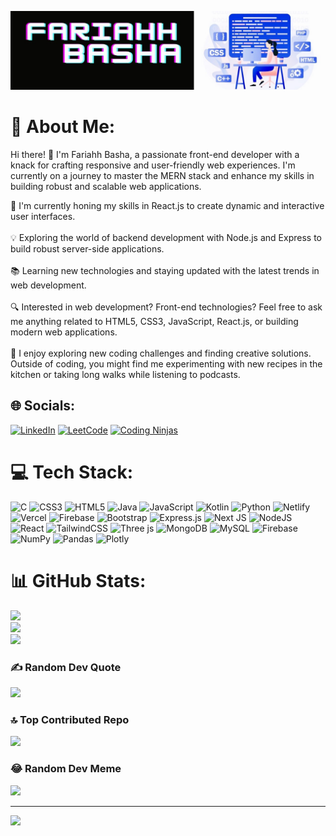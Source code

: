 <!-- Masthead Banner -->
[![Masthead Banner](https://raw.githubusercontent.com/fari03/fari03/main/bgm1.jpg)](https://raw.githubusercontent.com/fari03/fari03/main/bgm1.jpg)

# 💫 About Me:
Hi there! 👋 I'm Fariahh Basha, a passionate front-end developer with a knack for crafting responsive and user-friendly web experiences. I'm currently on a journey to master the MERN stack and enhance my skills in building robust and scalable web applications.

🚀 I'm currently honing my skills in React.js to create dynamic and interactive user interfaces.<br><br>💡 Exploring the world of backend development with Node.js and Express to build robust server-side applications.<br><br>📚 Learning new technologies and staying updated with the latest trends in web development.<br><br>🔍 Interested in web development? Front-end technologies? Feel free to ask me anything related to HTML5, CSS3, JavaScript, React.js, or building modern web applications.<br><br>🎉 I enjoy exploring new coding challenges and finding creative solutions. Outside of coding, you might find me experimenting with new recipes in the kitchen or taking long walks while listening to podcasts.<br>


## 🌐 Socials:
[![LinkedIn](https://img.shields.io/badge/LinkedIn-%230077B5.svg?logo=linkedin&logoColor=white)](https://linkedin.com/in/fariahh-basha-sde) 
[![LeetCode](https://img.shields.io/badge/LeetCode-%23FFA116.svg?logo=leetcode&logoColor=white)](https://www.leetcode.com/fariahh_basha)
[![Coding Ninjas](https://img.shields.io/badge/Coding_Ninjas-%232B314A.svg?logo=codingninjas&logoColor=white)](https://www.codingninjas.com/profiles/in/faria03)

# 💻 Tech Stack:
![C](https://img.shields.io/badge/c-%2300599C.svg?style=for-the-badge&logo=c&logoColor=white) ![CSS3](https://img.shields.io/badge/css3-%231572B6.svg?style=for-the-badge&logo=css3&logoColor=white) ![HTML5](https://img.shields.io/badge/html5-%23E34F26.svg?style=for-the-badge&logo=html5&logoColor=white) ![Java](https://img.shields.io/badge/java-%23ED8B00.svg?style=for-the-badge&logo=openjdk&logoColor=white) ![JavaScript](https://img.shields.io/badge/javascript-%23323330.svg?style=for-the-badge&logo=javascript&logoColor=%23F7DF1E) ![Kotlin](https://img.shields.io/badge/kotlin-%237F52FF.svg?style=for-the-badge&logo=kotlin&logoColor=white) ![Python](https://img.shields.io/badge/python-3670A0?style=for-the-badge&logo=python&logoColor=ffdd54) ![Netlify](https://img.shields.io/badge/netlify-%23000000.svg?style=for-the-badge&logo=netlify&logoColor=#00C7B7) ![Vercel](https://img.shields.io/badge/vercel-%23000000.svg?style=for-the-badge&logo=vercel&logoColor=white) ![Firebase](https://img.shields.io/badge/firebase-%23039BE5.svg?style=for-the-badge&logo=firebase) ![Bootstrap](https://img.shields.io/badge/bootstrap-%238511FA.svg?style=for-the-badge&logo=bootstrap&logoColor=white) ![Express.js](https://img.shields.io/badge/express.js-%23404d59.svg?style=for-the-badge&logo=express&logoColor=%2361DAFB) ![Next JS](https://img.shields.io/badge/Next-black?style=for-the-badge&logo=next.js&logoColor=white) ![NodeJS](https://img.shields.io/badge/node.js-6DA55F?style=for-the-badge&logo=node.js&logoColor=white) ![React](https://img.shields.io/badge/react-%2320232a.svg?style=for-the-badge&logo=react&logoColor=%2361DAFB) ![TailwindCSS](https://img.shields.io/badge/tailwindcss-%2338B2AC.svg?style=for-the-badge&logo=tailwind-css&logoColor=white) ![Three js](https://img.shields.io/badge/threejs-black?style=for-the-badge&logo=three.js&logoColor=white) ![MongoDB](https://img.shields.io/badge/MongoDB-%234ea94b.svg?style=for-the-badge&logo=mongodb&logoColor=white) ![MySQL](https://img.shields.io/badge/mysql-%2300000f.svg?style=for-the-badge&logo=mysql&logoColor=white) ![Firebase](https://img.shields.io/badge/Firebase-039BE5?style=for-the-badge&logo=Firebase&logoColor=white) ![NumPy](https://img.shields.io/badge/numpy-%23013243.svg?style=for-the-badge&logo=numpy&logoColor=white) ![Pandas](https://img.shields.io/badge/pandas-%23150458.svg?style=for-the-badge&logo=pandas&logoColor=white) ![Plotly](https://img.shields.io/badge/Plotly-%233F4F75.svg?style=for-the-badge&logo=plotly&logoColor=white)
# 📊 GitHub Stats:
![](https://github-readme-stats.vercel.app/api?username=fari03&theme=dark&hide_border=false&include_all_commits=false&count_private=false)<br/>
![](https://github-readme-streak-stats.herokuapp.com/?user=fari03&theme=dark&hide_border=false)<br/>
![](https://github-readme-stats.vercel.app/api/top-langs/?username=fari03&theme=dark&hide_border=false&include_all_commits=false&count_private=false&layout=compact)

### ✍️ Random Dev Quote
![](https://quotes-github-readme.vercel.app/api?type=horizontal&theme=radical)

### 🔝 Top Contributed Repo
![](https://github-contributor-stats.vercel.app/api?username=fari03&limit=5&theme=dark&combine_all_yearly_contributions=true)

### 😂 Random Dev Meme
<img src='https://randommeme-five.vercel.app/' style="height: 400px;"/>

---
[![](https://visitcount.itsvg.in/api?id=fari03&icon=0&color=0)](https://visitcount.itsvg.in)

<!-- Proudly created with GPRM ( https://gprm.itsvg.in ) -->
